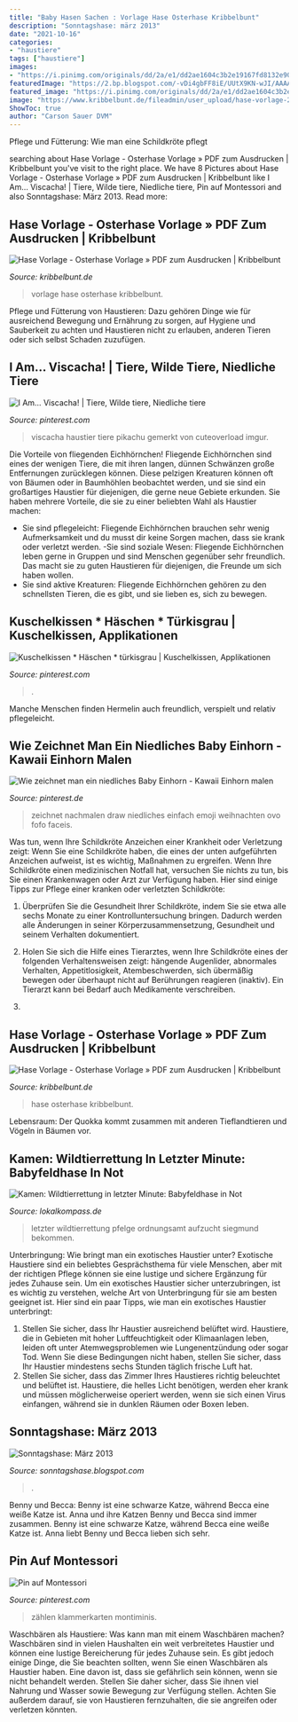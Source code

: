 ```yaml
---
title: "Baby Hasen Sachen : Vorlage Hase Osterhase Kribbelbunt"
description: "Sonntagshase: märz 2013"
date: "2021-10-16"
categories:
- "haustiere"
tags: ["haustiere"]
images:
- "https://i.pinimg.com/originals/dd/2a/e1/dd2ae1604c3b2e19167fd8132e9095d8.jpg"
featuredImage: "https://2.bp.blogspot.com/-vDi4gbFF8iE/UUtX9KN-wJI/AAAAAAAAA1U/qelYkEB1WVw/s1600/enten.jpg"
featured_image: "https://i.pinimg.com/originals/dd/2a/e1/dd2ae1604c3b2e19167fd8132e9095d8.jpg"
image: "https://www.kribbelbunt.de/fileadmin/user_upload/hase-vorlage-2.png"
ShowToc: true
author: "Carson Sauer DVM"
---
```



Pflege und Fütterung: Wie man eine Schildkröte pflegt

	

		
searching about Hase Vorlage - Osterhase Vorlage » PDF zum Ausdrucken | Kribbelbunt you've visit to the right place. We have 8 Pictures about Hase Vorlage - Osterhase Vorlage » PDF zum Ausdrucken | Kribbelbunt like I Am… Viscacha! | Tiere, Wilde tiere, Niedliche tiere, Pin auf Montessori and also Sonntagshase: März 2013. Read more:
		
    
## Hase Vorlage - Osterhase Vorlage » PDF Zum Ausdrucken | Kribbelbunt

<img loading=lazy src="https://www.kribbelbunt.de/fileadmin/user_upload/hase-vorlage-3.png" onerror="this.onerror=null;this.src='https://tse3.mm.bing.net/th?id=OIP.fxLvsrobfnH9Mwf_NwwNsAHaKm&amp;pid=15.1';" alt="Hase Vorlage - Osterhase Vorlage » PDF zum Ausdrucken | Kribbelbunt">

_Source: kribbelbunt.de_

>vorlage hase osterhase kribbelbunt. 

	

Pflege und Fütterung von Haustieren: Dazu gehören Dinge wie für ausreichend Bewegung und Ernährung zu sorgen, auf Hygiene und Sauberkeit zu achten und Haustieren nicht zu erlauben, anderen Tieren oder sich selbst Schaden zuzufügen.

    
## I Am… Viscacha! | Tiere, Wilde Tiere, Niedliche Tiere

<img loading=lazy src="https://i.pinimg.com/originals/1d/4d/42/1d4d42d4f2681b2b898ac484f5f869a7.jpg" onerror="this.onerror=null;this.src='https://tse4.mm.bing.net/th?id=OIP.aC6ANBqpEN2mlsl84L9OdwHaHa&amp;pid=15.1';" alt="I Am… Viscacha! | Tiere, Wilde tiere, Niedliche tiere">

_Source: pinterest.com_

>viscacha haustier tiere pikachu gemerkt von cuteoverload imgur. 

	

Die Vorteile von fliegenden Eichhörnchen!
Fliegende Eichhörnchen sind eines der wenigen Tiere, die mit ihren langen, dünnen Schwänzen große Entfernungen zurücklegen können. Diese pelzigen Kreaturen können oft von Bäumen oder in Baumhöhlen beobachtet werden, und sie sind ein großartiges Haustier für diejenigen, die gerne neue Gebiete erkunden. Sie haben mehrere Vorteile, die sie zu einer beliebten Wahl als Haustier machen:
- Sie sind pflegeleicht: Fliegende Eichhörnchen brauchen sehr wenig Aufmerksamkeit und du musst dir keine Sorgen machen, dass sie krank oder verletzt werden.
-Sie sind soziale Wesen: Fliegende Eichhörnchen leben gerne in Gruppen und sind Menschen gegenüber sehr freundlich. Das macht sie zu guten Haustieren für diejenigen, die Freunde um sich haben wollen.
- Sie sind aktive Kreaturen: Fliegende Eichhörnchen gehören zu den schnellsten Tieren, die es gibt, und sie lieben es, sich zu bewegen.

    
## Kuschelkissen * Häschen * Türkisgrau | Kuschelkissen, Applikationen

<img loading=lazy src="https://i.pinimg.com/originals/67/6c/30/676c30ca007741d3b6baceafadab3c7b.jpg" onerror="this.onerror=null;this.src='https://tse1.mm.bing.net/th?id=OIP.vN1QsHykrGNO7TGEtcfq3wHaFj&amp;pid=15.1';" alt="Kuschelkissen * Häschen * türkisgrau | Kuschelkissen, Applikationen">

_Source: pinterest.com_

>. 

	

Manche Menschen finden Hermelin auch freundlich, verspielt und relativ pflegeleicht.

    
## Wie Zeichnet Man Ein Niedliches Baby Einhorn - Kawaii Einhorn Malen

<img loading=lazy src="https://i.pinimg.com/originals/dd/2a/e1/dd2ae1604c3b2e19167fd8132e9095d8.jpg" onerror="this.onerror=null;this.src='https://tse2.mm.bing.net/th?id=OIP.O8SamIbLe4sAOWQJ-ArIJwHaEK&amp;pid=15.1';" alt="Wie zeichnet man ein niedliches Baby Einhorn - Kawaii Einhorn malen">

_Source: pinterest.de_

>zeichnet nachmalen draw niedliches einfach emoji weihnachten ovo fofo faceis. 

	

Was tun, wenn Ihre Schildkröte Anzeichen einer Krankheit oder Verletzung zeigt:
Wenn Sie eine Schildkröte haben, die eines der unten aufgeführten Anzeichen aufweist, ist es wichtig, Maßnahmen zu ergreifen. Wenn Ihre Schildkröte einen medizinischen Notfall hat, versuchen Sie nichts zu tun, bis Sie einen Krankenwagen oder Arzt zur Verfügung haben. Hier sind einige Tipps zur Pflege einer kranken oder verletzten Schildkröte:
1. Überprüfen Sie die Gesundheit Ihrer Schildkröte, indem Sie sie etwa alle sechs Monate zu einer Kontrolluntersuchung bringen. Dadurch werden alle Änderungen in seiner Körperzusammensetzung, Gesundheit und seinem Verhalten dokumentiert.

2. Holen Sie sich die Hilfe eines Tierarztes, wenn Ihre Schildkröte eines der folgenden Verhaltensweisen zeigt: hängende Augenlider, abnormales Verhalten, Appetitlosigkeit, Atembeschwerden, sich übermäßig bewegen oder überhaupt nicht auf Berührungen reagieren (inaktiv). Ein Tierarzt kann bei Bedarf auch Medikamente verschreiben.

3.

    
## Hase Vorlage - Osterhase Vorlage » PDF Zum Ausdrucken | Kribbelbunt

<img loading=lazy src="https://www.kribbelbunt.de/fileadmin/user_upload/hase-vorlage-2.png" onerror="this.onerror=null;this.src='https://tse1.mm.bing.net/th?id=OIP.Rba_AKevYfKw3a9cQdw0tgHaK7&amp;pid=15.1';" alt="Hase Vorlage - Osterhase Vorlage » PDF zum Ausdrucken | Kribbelbunt">

_Source: kribbelbunt.de_

>hase osterhase kribbelbunt. 

	

Lebensraum: Der Quokka kommt zusammen mit anderen Tieflandtieren und Vögeln in Bäumen vor.

    
## Kamen: Wildtierrettung In Letzter Minute: Babyfeldhase In Not

<img loading=lazy src="https://media04.lokalkompass.de/article/2021/06/27/2/11841482_L.jpg?1624883641" onerror="this.onerror=null;this.src='https://tse2.mm.bing.net/th?id=OIP.CL2bcKQK5m2cqjK8pEF-6QAAAA&amp;pid=15.1';" alt="Kamen: Wildtierrettung in letzter Minute: Babyfeldhase in Not">

_Source: lokalkompass.de_

>letzter wildtierrettung pfelge ordnungsamt aufzucht siegmund bekommen. 

	

Unterbringung: Wie bringt man ein exotisches Haustier unter?
Exotische Haustiere sind ein beliebtes Gesprächsthema für viele Menschen, aber mit der richtigen Pflege können sie eine lustige und sichere Ergänzung für jedes Zuhause sein. Um ein exotisches Haustier sicher unterzubringen, ist es wichtig zu verstehen, welche Art von Unterbringung für sie am besten geeignet ist. Hier sind ein paar Tipps, wie man ein exotisches Haustier unterbringt:
1. Stellen Sie sicher, dass Ihr Haustier ausreichend belüftet wird. Haustiere, die in Gebieten mit hoher Luftfeuchtigkeit oder Klimaanlagen leben, leiden oft unter Atemwegsproblemen wie Lungenentzündung oder sogar Tod. Wenn Sie diese Bedingungen nicht haben, stellen Sie sicher, dass Ihr Haustier mindestens sechs Stunden täglich frische Luft hat.
2. Stellen Sie sicher, dass das Zimmer Ihres Haustieres richtig beleuchtet und belüftet ist. Haustiere, die helles Licht benötigen, werden eher krank und müssen möglicherweise operiert werden, wenn sie sich einen Virus einfangen, während sie in dunklen Räumen oder Boxen leben.

    
## Sonntagshase: März 2013

<img loading=lazy src="https://2.bp.blogspot.com/-vDi4gbFF8iE/UUtX9KN-wJI/AAAAAAAAA1U/qelYkEB1WVw/s1600/enten.jpg" onerror="this.onerror=null;this.src='https://tse4.mm.bing.net/th?id=OIP.e6eGWIF0gO1qFJPvSyxH-gHaHs&amp;pid=15.1';" alt="Sonntagshase: März 2013">

_Source: sonntagshase.blogspot.com_

>. 

	

Benny und Becca: Benny ist eine schwarze Katze, während Becca eine weiße Katze ist.
Anna und ihre Katzen Benny und Becca sind immer zusammen. Benny ist eine schwarze Katze, während Becca eine weiße Katze ist. Anna liebt Benny und Becca lieben sich sehr.

    
## Pin Auf Montessori

<img loading=lazy src="https://i.pinimg.com/originals/23/1f/5e/231f5eacee2bf94e484402d00a084706.jpg" onerror="this.onerror=null;this.src='https://tse2.mm.bing.net/th?id=OIP.6xBVJFS6yw4QRGnAQZJkwQHaE3&amp;pid=15.1';" alt="Pin auf Montessori">

_Source: pinterest.com_

>zählen klammerkarten montiminis. 

	

Waschbären als Haustiere: Was kann man mit einem Waschbären machen?
Waschbären sind in vielen Haushalten ein weit verbreitetes Haustier und können eine lustige Bereicherung für jedes Zuhause sein. Es gibt jedoch einige Dinge, die Sie beachten sollten, wenn Sie einen Waschbären als Haustier haben. Eine davon ist, dass sie gefährlich sein können, wenn sie nicht behandelt werden. Stellen Sie daher sicher, dass Sie ihnen viel Nahrung und Wasser sowie Bewegung zur Verfügung stellen. Achten Sie außerdem darauf, sie von Haustieren fernzuhalten, die sie angreifen oder verletzen könnten.

